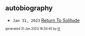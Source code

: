 ## autobiography


* <code>Jan 31, 2023</code> [Return To Solitude](2023-01-31T18-31-18-return-to-solitude.md)

<sup><sub>generated 31 Jan 2023 18:34:45 by <a href='https://github.com/senorprogrammer/til'>til</a></sub></sup>
